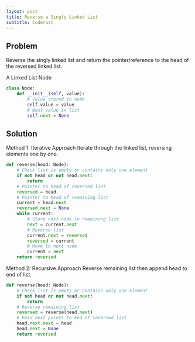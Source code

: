 ```yaml
---
layout: post
title: Reverse a Singly Linked List
subtitle: Coderust
---
```


## Problem
Reverse the singly linked list and return the pointer/reference to the head of the reversed linked list.

A Linked List Node
```python
class Node:
    def __init__(self, value):
        # Value stored in node
        self.value = value
        # Next value in list
        self.next = None
```

## Solution

Method 1: Iterative Approach
Iterate through the linked list, reversing elements one by one.
```python
def reverse(head: Node):
    # Check list is empty or contains only one element
    if not head or not head.next:
        return
    # Pointer to head of reversed list
    reversed = head
    # Pointer to head of remaining list
    current = head.next
    reversed.next = None
    while current:
        # Store next node in remaining list
        next = current.next
        # Reverse list
        current.next = reversed
        reversed = current
        # Move to next node
        current = next
    return reversed
```

Method 2: Recursive Approach
Reverse remaining list then append head to end of list.
```python
def reverse(head: Node):
    # Check list is empty or contains only one element
    if not head or not head.next:
        return
    # Reverse remaining list
    reversed = reverse(head.next)
    # head.next points to end of reversed list
    head.next.next = head
    head.next = None
    return reversed
```
